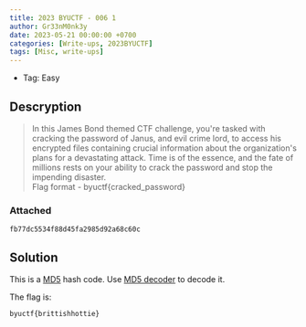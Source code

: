 ```yaml
---
title: 2023 BYUCTF - 006 1
author: Gr33nM0nk3y
date: 2023-05-21 00:00:00 +0700
categories: [Write-ups, 2023BYUCTF]
tags: [Misc, write-ups]
---
```


* Tag: Easy

## Descryption

> In this James Bond themed CTF challenge, you're tasked with cracking the password of Janus, and evil crime lord, to access his encrypted files containing crucial information about the organization's plans for a devastating attack. Time is of the essence, and the fate of millions rests on your ability to crack the password and stop the impending disaster.  
> Flag format - byuctf{cracked_password}

### Attached

```
fb77dc5534f88d45fa2985d92a68c60c
```

## Solution

This is a [MD5](https://en.wikipedia.org/wiki/MD5) hash code. Use [MD5 decoder](https://md5hashing.net/hash/md5) to decode it.

The flag is:
```
byuctf{brittishhottie}
```
